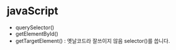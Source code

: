 # javaScript
- querySelector()
- getElementById()
- getTargetElement() : 옛날코드라 잘쓰이지 않음 selector()를 씁니다.